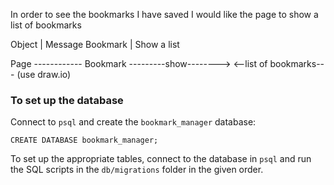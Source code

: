 In order to see the bookmarks I have saved
I would like the page to show a list of bookmarks

Object | Message
Bookmark | Show a list

Page ------------ Bookmark
---------show-------->
<--list of bookmarks---
(use draw.io)

### To set up the database

Connect to `psql` and create the `bookmark_manager` database:

```
CREATE DATABASE bookmark_manager;
```

To set up the appropriate tables, connect to the database in `psql` and run the SQL scripts in the `db/migrations` folder in the given order.
